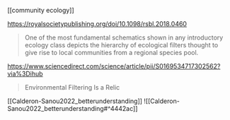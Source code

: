 [[community ecology]]

https://royalsocietypublishing.org/doi/10.1098/rsbl.2018.0460
>One of the most fundamental schematics shown in any introductory ecology class depicts the hierarchy of ecological filters thought to give rise to local communities from a regional species pool.

https://www.sciencedirect.com/science/article/pii/S0169534717302562?via%3Dihub
>Environmental Filtering Is a Relic

[[Calderon-Sanou2022_betterunderstanding]]
![[Calderon-Sanou2022_betterunderstanding#^4442ac]]

